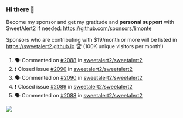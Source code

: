 ### Hi there 👋

Become my sponsor and get my gratitude and **personal support** with SweetAlert2 if needed: https://github.com/sponsors/limonte

Sponsors who are contributing with $19/month or more will be listed in https://sweetalert2.github.io 🏆 (100K unique visitors per month!)

<!--START_SECTION:activity-->
1. 🗣 Commented on [#2088](https://github.com/sweetalert2/sweetalert2/issues/2088) in [sweetalert2/sweetalert2](https://github.com/sweetalert2/sweetalert2)
2. ❗️ Closed issue [#2090](https://github.com/sweetalert2/sweetalert2/issues/2090) in [sweetalert2/sweetalert2](https://github.com/sweetalert2/sweetalert2)
3. 🗣 Commented on [#2090](https://github.com/sweetalert2/sweetalert2/issues/2090) in [sweetalert2/sweetalert2](https://github.com/sweetalert2/sweetalert2)
4. ❗️ Closed issue [#2089](https://github.com/sweetalert2/sweetalert2/issues/2089) in [sweetalert2/sweetalert2](https://github.com/sweetalert2/sweetalert2)
5. 🗣 Commented on [#2088](https://github.com/sweetalert2/sweetalert2/issues/2088) in [sweetalert2/sweetalert2](https://github.com/sweetalert2/sweetalert2)
<!--END_SECTION:activity-->

![](https://github-readme-stats.vercel.app/api?username=limonte&theme=vue&show_icons=true)
